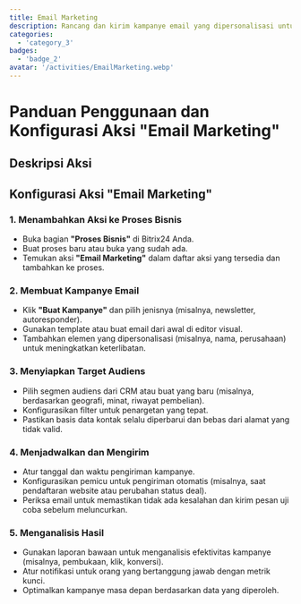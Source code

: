 ```yaml
---
title: Email Marketing
description: Rancang dan kirim kampanye email yang dipersonalisasi untuk melibatkan audiens Anda.
categories: 
  - 'category_3'
badges: 
  - 'badge_2'
avatar: '/activities/EmailMarketing.webp'
---
```

# Panduan Penggunaan dan Konfigurasi Aksi "Email Marketing"

## Deskripsi Aksi

## **Konfigurasi Aksi "Email Marketing"**

### 1. Menambahkan Aksi ke Proses Bisnis
- Buka bagian **"Proses Bisnis"** di Bitrix24 Anda.
- Buat proses baru atau buka yang sudah ada.
- Temukan aksi **"Email Marketing"** dalam daftar aksi yang tersedia dan tambahkan ke proses.

### 2. Membuat Kampanye Email
- Klik **"Buat Kampanye"** dan pilih jenisnya (misalnya, newsletter, autoresponder).
- Gunakan template atau buat email dari awal di editor visual.
- Tambahkan elemen yang dipersonalisasi (misalnya, nama, perusahaan) untuk meningkatkan keterlibatan.

### 3. Menyiapkan Target Audiens
- Pilih segmen audiens dari CRM atau buat yang baru (misalnya, berdasarkan geografi, minat, riwayat pembelian).
- Konfigurasikan filter untuk penargetan yang tepat.
- Pastikan basis data kontak selalu diperbarui dan bebas dari alamat yang tidak valid.

### 4. Menjadwalkan dan Mengirim
- Atur tanggal dan waktu pengiriman kampanye.
- Konfigurasikan pemicu untuk pengiriman otomatis (misalnya, saat pendaftaran website atau perubahan status deal).
- Periksa email untuk memastikan tidak ada kesalahan dan kirim pesan uji coba sebelum meluncurkan.

### 5. Menganalisis Hasil
- Gunakan laporan bawaan untuk menganalisis efektivitas kampanye (misalnya, pembukaan, klik, konversi).
- Atur notifikasi untuk orang yang bertanggung jawab dengan metrik kunci.
- Optimalkan kampanye masa depan berdasarkan data yang diperoleh.